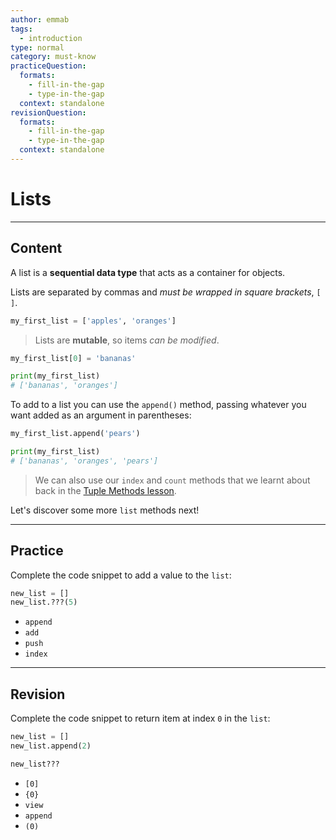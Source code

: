 ```yaml
---
author: emmab
tags:
  - introduction
type: normal
category: must-know
practiceQuestion:
  formats:
    - fill-in-the-gap
    - type-in-the-gap
  context: standalone
revisionQuestion:
  formats:
    - fill-in-the-gap
    - type-in-the-gap
  context: standalone
---
```


# Lists


---

## Content

A list is a **sequential data type** that acts as a container for objects. 

Lists are separated by commas and *must be wrapped in square brackets*, `[ ]`.

```python
my_first_list = ['apples', 'oranges']
```

> Lists are **mutable**, so items *can be modified*.

```python
my_first_list[0] = 'bananas'

print(my_first_list)
# ['bananas', 'oranges']
```

To add to a list you can use the `append()` method, passing whatever you want added as an argument in parentheses:

```python
my_first_list.append('pears')

print(my_first_list)
# ['bananas', 'oranges', 'pears']
```

> We can also use our `index` and `count` methods that we learnt about back in the [Tuple Methods lesson](https://app.enki.com/insights/tuple-methods).

Let's discover some more `list` methods next!


---

## Practice

Complete the code snippet to add a value to the `list`:

```python
new_list = []
new_list.???(5)
```

- `append`
- `add`
- `push`
- `index`


---

## Revision

Complete the code snippet to return item at index `0` in the `list`:

```python
new_list = []
new_list.append(2)

new_list???
```

- `[0]`
- `{0}`
- `view`
- `append`
- `(0)`
